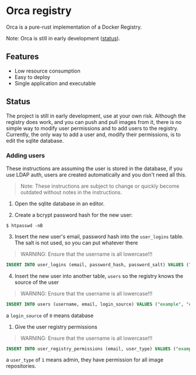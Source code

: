 # Orca registry
Orca is a pure-rust implementation of a Docker Registry.

Note: Orca is still in early development ([status](#status)).

## Features
* Low resource consumption
* Easy to deploy
* Single application and executable

## Status
The project is still in early development, use at your own risk. Although the registry does work, and you can push and pull images from it, there is no simple way to modify user permissions and to add users to the registry. Currently, the only way to add a user and, modify their permissions, is to edit the sqlite database.

### Adding users
These instructions are assuming the user is stored in the database, if you use LDAP auth, users are created automatically and you don't need all this. 

> Note: These instructions are subject to change or quickly become outdated without notes in the instructions.

1. Open the sqlite database in an editor.

2. Create a bcrypt password hash for the new user:
```shell
$ htpasswd -nB
```

3. Insert the new user's email, password hash into the `user_logins` table. The salt is not used, so you can put whatever there
> WARNING: Ensure that the username is all lowercase!!!
```sql
INSERT INTO user_logins (email, password_hash, password_salt) VALUES ("example@email.com", "some password", "random salt")
```

4. Insert the new user into another table, `users` so the registry knows the source of the user
> WARNING: Ensure that the username is all lowercase!!!
```sql
INSERT INTO users (username, email, login_source) VALUES ("example", "example@email.com", 0)
```
a `login_source` of `0` means database

1. Give the user registry permissions
> WARNING: Ensure that the username is all lowercase!!!
```sql
INSERT INTO user_registry_permissions (email, user_type) VALUES ("example@email.com", 1)
```
a `user_type` of `1` means admin, they have permission for all image repositories.